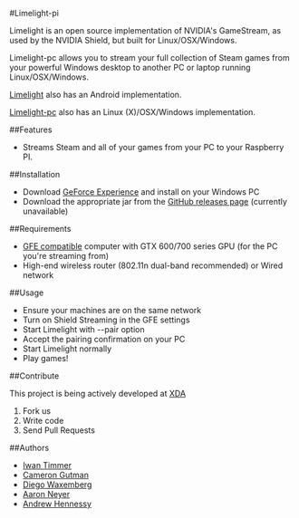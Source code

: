 #Limelight-pi

Limelight is an open source implementation of NVIDIA's GameStream, as used by the NVIDIA Shield,
but built for Linux/OSX/Windows.

Limelight-pc allows you to stream your full collection of Steam games from
your powerful Windows desktop to another PC or laptop running Linux/OSX/Windows.

[Limelight](https://github.com/cgutman/limelight) also has an Android
implementation.

[Limelight-pc](https://github.com/limelight-stream/limelight-pc) also has an Linux (X)/OSX/Windows
implementation.

##Features

* Streams Steam and all of your games from your PC to your Raspberry PI.

##Installation

* Download [GeForce Experience](http://www.geforce.com/geforce-experience) and install on your Windows PC
* Download the appropriate jar from the [GitHub releases page](https://github.com/irtimmer/limelight-pi/releases) (currently unavailable)

##Requirements

* [GFE compatible](http://shield.nvidia.com/play-pc-games/) computer with GTX 600/700 series GPU (for the PC you're streaming from)
* High-end wireless router (802.11n dual-band recommended) or Wired network

##Usage

* Ensure your machines are on the same network
* Turn on Shield Streaming in the GFE settings
* Start Limelight with --pair option
* Accept the pairing confirmation on your PC
* Start Limelight normally
* Play games!

##Contribute

This project is being actively developed at [XDA](http://forum.xda-developers.com/showthread.php?t=2505510)

1. Fork us
2. Write code
3. Send Pull Requests

##Authors

* [Iwan Timmer](https://github.com/irtimmer)
* [Cameron Gutman](https://github.com/cgutman)  
* [Diego Waxemberg](https://github.com/dwaxemberg)  
* [Aaron Neyer](https://github.com/Aaronneyer)  
* [Andrew Hennessy](https://github.com/yetanothername)
